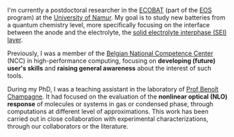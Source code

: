 I'm currently a postdoctoral researcher in the [ECOBAT](https://eos-ecobat.eu/) (part of the [EOS](https://www.fwo.be/en/fellowships-funding/research-projects/eos-research-project/) program) at the [University of Namur](https://unamur.be).
My goal is to study new batteries from a quantum chemistry level, more specifically focusing on the interface between the anode and the electrolyte, the [solid electrolyte interphase (SEI) layer](https://en.wikipedia.org/wiki/Lithium%E2%80%93silicon_battery#Solid_electrolyte_interphase_layer).

Previously, I was a member of the [Belgian National Competence Center](https://www.enccb.be/) (NCC) in high-performance computing, focusing on **developing (future) user's skills** and **raising general awareness** about the interest of such tools.

During my PhD, I was a teaching assistant in the laboratory of [Prof Benoît Champagne](https://www.unamur.be/en/sci/chemistry/lct).
It had focused on the evaluation of the **nonlinear optical (NLO) response** of molecules or systems in gas or condensed phase, through computations at different level of approximations. 
This work has been carried out in close collaboration with experimental characterizations, through our collaborators or the literature.
